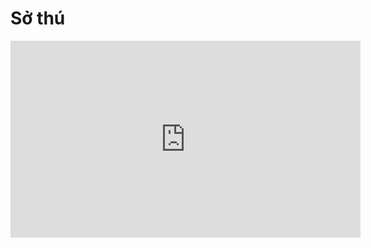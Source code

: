 # Sở thú

<iframe width="560" height="315" src="https://www.youtube-nocookie.com/embed/NpPTcReE2p8" title="YouTube video player" frameborder="0" allow="accelerometer; autoplay; clipboard-write; encrypted-media; gyroscope; picture-in-picture" allowfullscreen></iframe>